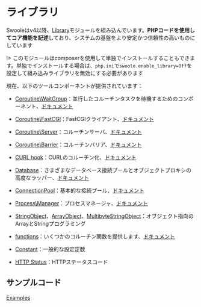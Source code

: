 # ライブラリ

Swooleはv4以降、[Library](https://github.com/swoole/library)モジュールを組み込んでいます。**PHPコードを使用してコア機能を記述**しており、システムの基盤をより安定かつ信頼性の高いものにしています

!> このモジュールはcomposerを使用して単独でインストールすることもできます。単独でインストールする場合は、`php.ini`で`swoole.enable_library=Off`を設定して組み込みライブラリを無効にする必要があります

現在、以下のツールコンポーネントが提供されています：

- [Coroutine\WaitGroup](https://github.com/swoole/library/blob/master/src/core/Coroutine/WaitGroup.php)：並行したコルーチンタスクを待機するためのコンポーネント、[ドキュメント](/coroutine/wait_group)
- [Coroutine\FastCGI](https://github.com/swoole/library/tree/master/src/core/Coroutine/FastCGI)：FastCGIクライアント、[ドキュメント](/coroutine_client/fastcgi)
- [Coroutine\Server](https://github.com/swoole/library/blob/master/src/core/Coroutine/Server.php)：コルーチンサーバ、[ドキュメント](/coroutine/server)
- [Coroutine\Barrier](https://github.com/swoole/library/blob/master/src/core/Coroutine/Barrier.php)：コルーチンバリア、[ドキュメント](/coroutine/barrier)

- [CURL hook](https://github.com/swoole/library/tree/master/src/core/Curl)：CURLのコルーチン化、[ドキュメント](/runtime?id=swoole_hook_curl)
- [Database](https://github.com/swoole/library/tree/master/src/core/Database)：さまざまなデータベース接続プールとオブジェクトプロキシの高度なラッパー、[ドキュメント](/coroutine/conn_pool?id=database)
- [ConnectionPool](https://github.com/swoole/library/blob/master/src/core/ConnectionPool.php)：基本的な接続プール、[ドキュメント](/coroutine/conn_pool?id=connectionpool)
- [Process\Manager](https://github.com/swoole/library/blob/master/src/core/Process/Manager.php)：プロセスマネージャ、[ドキュメント](/process/process_manager)

- [StringObject](https://github.com/swoole/library/blob/master/src/core/StringObject.php)、[ArrayObject](https://github.com/swoole/library/blob/master/src/core/ArrayObject.php)、[MultibyteStringObject](https://github.com/swoole/library/blob/master/src/core/MultibyteStringObject.php)：オブジェクト指向のArrayとStringプログラミング

- [functions](https://github.com/swoole/library/blob/master/src/core/Coroutine/functions.php)：いくつかのコルーチン関数を提供します、[ドキュメント](/coroutine/coroutine?id=関数)
- [Constant](https://github.com/swoole/library/tree/master/src/core/Constant.php)：一般的な設定定数
- [HTTP Status](https://github.com/swoole/library/blob/master/src/core/Http/Status.php)：HTTPステータスコード

## サンプルコード

[Examples](https://github.com/swoole/library/tree/master/examples)
